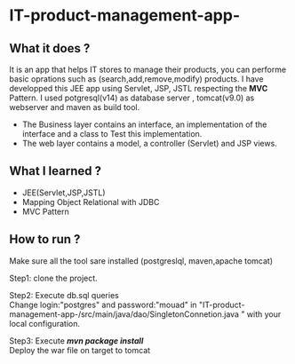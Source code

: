 # IT-product-management-app-

## What it does ?
It is an app that helps IT stores to manage their products, you can performe basic oprations such as (search,add,remove,modify) products.
I have developped this  JEE app using Servlet, JSP, JSTL respecting the **MVC** Pattern.
I used potgresql(v14) as database server , tomcat(v9.0) as webserver and maven as build tool.

<ul>
<li>The Business layer contains an interface, an implementation of the interface and a class to Test this implementation. </li>
<li>The web layer contains a model, a controller (Servlet) and JSP views. </li>
</ul>

## What I learned ?
<ul>
  <li> JEE(Servlet,JSP,JSTL) </li>
  <li> Mapping Object Relational with JDBC </li>
  <li> MVC Pattern </li>
</ul>

## How to run ? 

 Make sure  all the tool sare installed (postgreslql, maven,apache tomcat) <br/> 
 
  Step1: clone the project. <br>
                                
  Step2: Execute  db.sql queries <br>
 Change login:"postgres" and password:"mouad" in "IT-product-management-app-/src/main/java/dao/SingletonConnetion.java " with your local configuration. <br>
 
  Step3:
 Execute ***mvn package install*** <br/>
 Deploy the war file on target to tomcat
 

